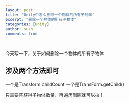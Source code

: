 ```yaml
---
layout: post
title: "Unity中怎么删除一个物体的所有子物体"
excerpt: "删除一个物体的所有子物体"
categories: [Unity]
author: sush
comments: true

---
```


今天写一下，关于如何删除一个物体的所有子物体

## 涉及两个方法即可

一个是Transform.childCount
一个是TransForm.getChild()

只需要先获得子物体数量，再遍历删除就可以拉！
